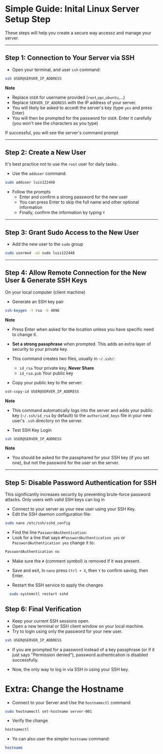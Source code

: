 # Simple Guide: Inital Linux Server Setup Step

These steps will help you create a secure way accessz and manage your server.

---
## Step 1: Connection to Your Server via SSH

- Open your terminal, and user `ssh` command:

```bash
ssh USER@SERVER_IP_ADDRESS
```

**Note**
- Replace `USER` for username provided (`root`,`opc`,`ubuntu`,...)
- Replace `SERVER_IP_ADDRESS` with the IP address of your server.
- You will likely be asked to accedt the server's key (type `yes` and press Enter)
- You will then be prompted for the password for `USER`. Enter it carefully (you won't see the characters as you type)

If successful, you will see the server's command prompt

---
## Step 2: Create a New User

It's best practice not to use the `root` user for daily tasks.

- Use the `adduser` command:

```bash
sudo adduser luis122448
```

- Follow the prompts
  - Enter and confirm a strong password for the new user
  - You can press Enter to skip the full name and other optional information
  - Finally, confirm the information by typing `Y`

---
## Step 3: Grant Sudo Access to the New User

- Add the new user to the `sudo` group

```bash
sudo usermod -aG sudo luis122448
```

---
## Step 4: Allow Remote Connection for the New User & Generate SSH Keys

On your local computer (client machine)

- Generate an SSH key pair

```bash
ssh-keygen -t rsa -b 4096
```

**Note**
- Press Enter when asked for the location unless you have specific need to change it.
- **Set a strong passphrase** when prompted. This adds an extra layer of security to your private key.
- This command creates two files, usually in `~/.ssh/`:
  - `id_rsa` Your private key, **Never Share**
  - `id_rsa.pub` Your public key

- Copy your public key to the server:

```bash
ssh-copy-id USER@SERVER_IP_ADDRESS
```

**Note**
- This command automatically logs into the server and adds your public key (`~/.ssh/id_rsa` by default) to the `authorized_keys` file in your new user's `.ssh` directory on the server.

- Test SSH Key Login

```bash
ssh USER@SERVER_IP_ADDRESS
```

**Note**
- You should be asked for the passphared for your SSH key (if you set one), but not the password for the user on the server.

---
## Step 5: Disable Password Authentication for SSH

This significantly increases security by preventing brute-force password attacks. Only users with valid SSH keys can log in

- Connect to your server as your new user using your SSH Key.
- Edit the SSH daemon configuration file:

```bash
sudo nano /etc/ssh/sshd_config
```

- Find the line `PasswordAuthentication`:
- Look for a line that says `#PasswordAuthentication yes` or `PasswordAuthentication yes` change it to:

```bash
PasswordAuthentication no
```

- Make sure the `#` (comment symbol) is removed if it was present.
- Save and exit, In `nano` press `Ctrl + X`, then `Y` to confirm saving, then Enter.

- Restart the SSH service to apply the changes

```bash
  sudo systemctl restart sshd
```

## Step 6: Final Verification

- Keep your current SSH sessions open.
- Open a new terminal or SSH client window on your local machine.
- Try to login using only the password for your new user.
  
```bash
ssh USER@SERVER_IP_ADDRESS
```

- If you are prompted for a password instead of a key passphrase (or if it just says "Permission denied"), password authentication is disabled successfully.

- Now, the only way to log in via SSH in using your SSH key.

# Extra: Change the Hostname

- Connect to your Server and Use the `hostnamectl` command

```bash
sudo hostnamectl set-hostname server-001
```

- Verify the change

```bash
hostnamectl
```
- Yo can also user the simpler `hostname` command:
```bash
hostname
```
